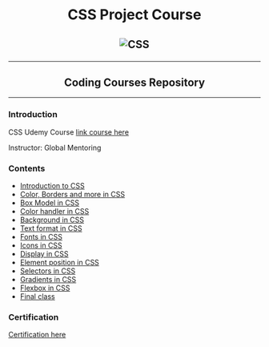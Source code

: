 <h1 align="center">CSS Project Course</h1>
<h2 align="center">

![CSS](https://i.imgur.com/spAnI8S.png)

***
</h2>
<h2 align="center">Coding Courses Repository</h2>

***

### Introduction
CSS Udemy Course 
[link course here](https://www.udemy.com/share/1059l83@MIQ8MN5DDYGHyNoJL2CjVIJPxcmMZmPb4CdsvtZDDIIIAoMx0RNLGx9qRZV3sNV_fg==/)

Instructor: Global Mentoring


### Contents

- [Introduction to CSS](https://github.com/FacundoPellejero/CSS-Course/tree/main/Udemy-Courses/Instructor%20Global-Mentoring/Introduction%20to%20CSS)
- [Color, Borders and more in CSS]()
- [Box Model in CSS]()
- [Color handler in CSS]()
- [Background in CSS]()
- [Text format in CSS]()
- [Fonts in CSS]()
- [Icons in CSS]()
- [Display in CSS]()
- [Element position in CSS]()
- [Selectors in CSS]()
- [Gradients in CSS]()
- [Flexbox in CSS]()
- [Final class]()

### Certification

[Certification here]()
